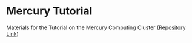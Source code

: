 # Mercury Tutorial

Materials for the Tutorial on the Mercury Computing Cluster ([Repository Link](https://github.com/ningyin-xu/Mercury-Tutorial))
